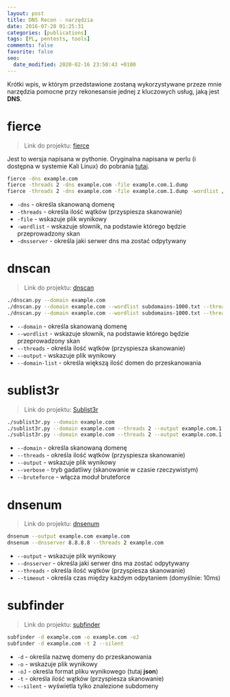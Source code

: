 ```yaml
---
layout: post
title: DNS Recon - narzędzia
date: 2016-07-28 01:25:31
categories: [publications]
tags: [PL, pentests, tools]
comments: false
favorite: false
seo:
  date_modified: 2020-02-16 23:50:43 +0100
---
```


Krótki wpis, w którym przedstawione zostaną wykorzystywane przeze mnie narzędzia pomocne przy rekonesansie jednej z kluczowych usług, jaką jest **DNS**.

# fierce

  > Link do projektu: [fierce](https://github.com/mschwager/fierce)

Jest to wersja napisana w pythonie. Oryginalna napisana w perlu (i dostępna w systemie Kali Linux) do pobrania [tutaj](https://github.com/davidpepper/fierce-domain-scanner).

```bash
fierce -dns example.com
fierce -threads 2 -dns example.com -file example.com.1.dump
fierce -threads 2 -dns example.com -file example.com.1.dump -wordlist /usr/share/fierce/hosts.txt -dnsserver 8.8.8.8
```

- `-dns` - określa skanowaną domenę
- `-threads` - określa ilość wątków (przyspiesza skanowanie)
- `-file` - wskazuje plik wynikowy
- `-wordlist` - wskazuje słownik, na podstawie którego będzie przeprowadzony skan
- `-dnsserver` - określa jaki serwer dns ma zostać odpytywany

# dnscan

  > Link do projektu: [dnscan](https://github.com/rbsec/dnscan)

```bash
./dnscan.py --domain example.com
./dnscan.py --domain example.com --wordlist subdomains-1000.txt --threads 2
./dnscan.py --domain example.com --wordlist subdomains-1000.txt --threads 2 --output example.com.1.dump
```

- `--domain` - określa skanowaną domenę
- `--wordlist` - wskazuje słownik, na podstawie którego będzie przeprowadzony skan
- `--threads` - określa ilość wątków (przyspiesza skanowanie)
- `--output` - wskazuje plik wynikowy
- `--domain-list` - określa większą ilość domen do przeskanowania

# sublist3r

  > Link do projektu: [Sublist3r](https://github.com/aboul3la/Sublist3r)

```bash
./sublist3r.py --domain example.com
./sublist3r.py --domain example.com --threads 2 --output example.com.1.output --verbose
./sublist3r.py --domain example.com --threads 2 --output example.com.1.output --verbose --bruteforce
```

- `--domain` - określa skanowaną domenę
- `--threads` - określa ilość wątków (przyspiesza skanowanie)
- `--output` - wskazuje plik wynikowy
- `--verbose` - tryb gadatliwy (skanowanie w czasie rzeczywistym)
- `--bruteforce` - włącza moduł bruteforce

# dnsenum

  > Link do projektu: [dnsenum](https://github.com/fwaeytens/dnsenum)

```bash
dnsenum --output example.com example.com
dnsenum --dnsserver 8.8.8.8 --threads 2 example.com
```

- `--output` - wskazuje plik wynikowy
- `--dnsserver` - określa jaki serwer dns ma zostać odpytywany
- `--threads` - określa ilość wątków (przyspiesza skanowanie)
- `--timeout` - określa czas między każdym odpytaniem (domyślnie: 10ms)

# subfinder

  > Link do projektu: [subfinder](https://github.com/subfinder/subfinder)

```bash
subfinder -d example.com -o example.com -oJ
subfinder -d example.com -t 2 --silent
```

- `-d` - określa nazwę domeny do przeskanowania
- `-o` - wskazuje plik wynikowy
- `-oJ` - określa format pliku wynikowego (tutaj **json**)
- `-t` - określa ilość wątków (przyspiesza skanowanie)
- `--silent` - wyświetla tylko znalezione subdomeny
